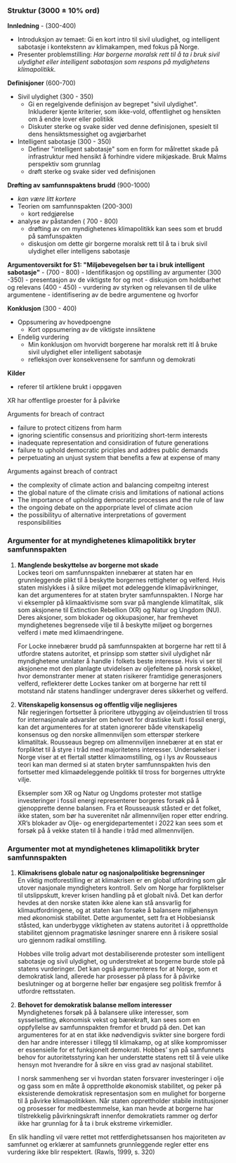 ### Struktur (3000 $\pm$ 10% ord)
**Innledning** - (300-400)
- Introduksjon av temaet: Gi en kort intro til sivil uludighet, og intelligent sabotasje i kontekstenn av klimakampen, med fokus på Norge.
- Presenter problemstilling: *Har borgerne moralsk rett til å ta i bruk sivil ulydighet eller intelligent sabotasjon som respons på mydighetens klimapolitikk.*

**Definisjoner** (600-700)
- Sivil ulydighet (300 - 350)
	- Gi en regelgivende definisjon av begrepet "sivil ulydighet". Inkluderer kjente kriterier, som ikke-vold, offentlighet og hensikten om å endre lover eller politikk
	- Diskuter sterke og svake sider ved denne definisjonen, spesielt til dens hensiktsmessighet og avgjørbarhet
- Intelligent sabotasje (300 - 350)
	- Definer "intelligent sabotasje" som en form for målrettet skade på infrastruktur med hensikt å forhindre videre mikjøskade. Bruk Malms perspektiv som grunnlag 
	- drøft sterke og svake sider ved definisjonen

**Drøfting av samfunnspaktens brudd** (900-1000)
- *kan være litt kortere*
- Teorien om samfunnspakten (200-300)
	- kort redgjørelse
- analyse av påstanden ( 700 - 800)
	- drøfting av om myndighetenes klimapolitikk kan sees som et brudd på samfunspakten
	- diskusjon om dette gir borgerne moralsk rett til å ta i bruk sivil ulydighet eller intelligens sabotasje

**Argumentoversikt for S1: "Miljøbevegelsen bør ta i bruk intelligent sabotasje"** - (700 - 800)
	- Identifikasjon og opstilling av argumenter (300 -350)
		- presentasjon av de viktigste for og mot
	- diskusjon om holdbarhet og relevans (400 - 450)
		- vurdering av styrken og relevansen til de ulike argumentene
		- identifisering av de bedre argumentene og hvorfor

**Konklusjon** (300 - 400)
- Oppsumering av hovedpoengne
	- Kort oppsumering av de viktigste innsiktene
- Endelig vurdering
	- Min konklusjon om hvorvidt borgerene har moralsk rett itl å bruke sivil ulydighet eller intelligent sabotasje
	- refleksjon over konsekvensene for samfunn og demokrati

**Kilder**
- referer til artiklene brukt i oppgaven


XR har offentlige proester for å påvirke

Arguments for breach of contract
+ failure to protect citizens from harm
+ ignoring scientific consensus and prioritizing short-term interests
+ inadequate representation and considiration of future generations
+ failure to uphold democratic priciples and addres public demands
+ perpetuating an unjust system that benefits a few at expense of many

Arguments against breach of contract
+ the complexity of climate action and balancing compeitng interest
+ the global nature of the climate crisis and limitations of national actions
+ The importance of upholding democratic processes and the rule of law
+ the ongoing debate on the apporpriate level of climate acion
+ the possibilityu of alternative interpretations of goverment responsibilities 

### Argumenter for at myndighetenes klimapolitikk bryter samfunnspakten

1. **Manglende beskyttelse av borgerne mot skade**  
    Lockes teori om samfunnspakten innebærer at staten har en grunnleggende plikt til å beskytte borgernes rettigheter og velferd. Hvis staten mislykkes i å sikre miljøet mot ødeleggende klimapåvirkninger, kan det argumenteres for at staten bryter samfunnspakten. I Norge har vi eksempler på klimaaktivisme som svar på manglende klimatiltak, slik som aksjonene til Extinction Rebellion (XR) og Natur og Ungdom (NU). Deres aksjoner, som blokader og okkupasjoner, har fremhevet myndighetenes begrensede vilje til å beskytte miljøet og borgernes velferd i møte med klimaendringene.
    
    For Locke innebærer brudd på samfunnspakten at borgerne har rett til å utfordre statens autoritet, et prinsipp som støtter sivil ulydighet når myndighetene unnlater å handle i folkets beste interesse. Hvis vi ser til aksjonene mot den planlagte utvidelsen av oljefeltene på norsk sokkel, hvor demonstranter mener at staten risikerer framtidige generasjoners velferd, reflekterer dette Lockes tanker om at borgerne har rett til motstand når statens handlinger undergraver deres sikkerhet og velferd.
    
2. **Vitenskapelig konsensus og offentlig vilje neglisjeres**  
    Når regjeringen fortsetter å prioritere utbygging av oljeindustrien til tross for internasjonale advarsler om behovet for drastiske kutt i fossil energi, kan det argumenteres for at staten ignorerer både vitenskapelig konsensus og den norske allmennviljen som etterspør sterkere klimatiltak. Rousseaus begrep om allmennviljen innebærer at en stat er forpliktet til å styre i tråd med majoritetens interesser. Undersøkelser i Norge viser at et flertall støtter klimaomstilling, og i lys av Rousseaus teori kan man dermed si at staten bryter samfunnspakten hvis den fortsetter med klimaødeleggende politikk til tross for borgernes uttrykte vilje.
    
    Eksempler som XR og Natur og Ungdoms protester mot statlige investeringer i fossil energi representerer borgeres forsøk på å gjenopprette denne balansen. Fra et Rousseausk ståsted er det folket, ikke staten, som bør ha suverenitet når allmennviljen roper etter endring. XR’s blokader av Olje- og energidepartementet i 2022 kan sees som et forsøk på å vekke staten til å handle i tråd med allmennviljen.
    

### Argumenter mot at myndighetenes klimapolitikk bryter samfunnspakten

1. **Klimakrisens globale natur og nasjonalpolitiske begrensninger**  
    En viktig motforestilling er at klimakrisen er en global utfordring som går utover nasjonale myndigheters kontroll. Selv om Norge har forpliktelser til utslippskutt, krever krisen handling på et globalt nivå. Det kan derfor hevdes at den norske staten ikke alene kan stå ansvarlig for klimautfordringene, og at staten kan forsøke å balansere miljøhensyn med økonomisk stabilitet. Dette argumentet, sett fra et Hobbesiansk ståsted, kan underbygge viktigheten av statens autoritet i å opprettholde stabilitet gjennom pragmatiske løsninger snarere enn å risikere sosial uro gjennom radikal omstilling.
    
    Hobbes ville trolig advart mot destabiliserende protester som intelligent sabotasje og sivil ulydighet, og understreket at borgerne burde stole på statens vurderinger. Det kan også argumenteres for at Norge, som et demokratisk land, allerede har prosesser på plass for å påvirke beslutninger og at borgerne heller bør engasjere seg politisk fremfor å utfordre rettsstaten.
    
2. **Behovet for demokratisk balanse mellom interesser**  
    Myndighetenes forsøk på å balansere ulike interesser, som sysselsetting, økonomisk vekst og bærekraft, kan sees som en oppfyllelse av samfunnspakten fremfor et brudd på den. Det kan argumenteres for at en stat ikke nødvendigvis svikter sine borgere fordi den har andre interesser i tillegg til klimakamp, og at slike kompromisser er essensielle for et funksjonelt demokrati. Hobbes’ syn på samfunnets behov for autoritetsstyring kan her understøtte statens rett til å veie ulike hensyn mot hverandre for å sikre en viss grad av nasjonal stabilitet.
    
    I norsk sammenheng ser vi hvordan staten forsvarer investeringer i olje og gass som en måte å opprettholde økonomisk stabilitet, og peker på eksisterende demokratisk representasjon som en mulighet for borgerne til å påvirke klimapolitikken. Når staten opprettholder stabile institusjoner og prosesser for medbestemmelse, kan man hevde at borgerne har tilstrekkelig påvirkningskraft innenfor demokratiets rammer og derfor ikke har grunnlag for å ta i bruk ekstreme virkemidler.

  

 En slik handling vil være rettet mot rettferdighetssansen hos majoriteten av samfunnet og erklærer at samfunnets grunnleggende regler etter ens vurdering ikke blir respektert. (Rawls, 1999, s. 320)